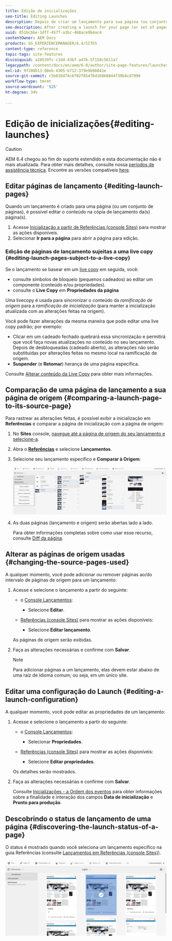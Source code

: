 ```yaml
---
title: Edição de inicializações
seo-title: Editing Launches
description: Depois de criar um lançamento para sua página (ou conjunto de páginas), você pode editar o conteúdo na cópia de lançamento da(s) página(s).
seo-description: After creating a launch for your page (or set of pages) you can edit the content in the launch copy of the page(s).
uuid: 851bcbbe-1dff-457f-a3bc-468ace9b4ac4
contentOwner: AEM Docs
products: SG_EXPERIENCEMANAGER/6.4/SITES
content-type: reference
topic-tags: site-features
discoiquuid: a28539fc-c1dd-43bf-a47b-5f158c5611a7
legacypath: /content/docs/en/aem/6-0/author/site-page-features/launches
exl-id: 9f208b13-08eb-4305-b712-379e9b9b041e
source-git-commit: c5b816d74c6f02f85476d16868844f39b4c47996
workflow-type: tm+mt
source-wordcount: '525'
ht-degree: 34%

---
```


# Edição de inicializações{#editing-launches}

>[!CAUTION]
>
>AEM 6.4 chegou ao fim do suporte estendido e esta documentação não é mais atualizada. Para obter mais detalhes, consulte nossa [períodos de assistência técnica](https://helpx.adobe.com/br/support/programs/eol-matrix.html). Encontre as versões compatíveis [here](https://experienceleague.adobe.com/docs/).

## Editar páginas de lançamento {#editing-launch-pages}

Quando um lançamento é criado para uma página (ou um conjunto de páginas), é possível editar o conteúdo na cópia de lançamento da(s) página(s).

1. Acesse [Inicialização a partir de Referências (console Sites)](/help/sites-authoring/launches.md#launches-in-references-sites-console) para mostrar as ações disponíveis.
1. Selecionar **Ir para a página** para abrir a página para edição.

### Edição de páginas de lançamento sujeitas a uma live copy {#editing-launch-pages-subject-to-a-live-copy}

Se o lançamento se basear em um [live copy](/help/sites-administering/msm.md) em seguida, você:

* consulte símbolos de bloqueio (pequenos cadeados) ao editar um componente (conteúdo e/ou propriedades).
* consulte o **Live Copy** em **Propriedades da página**

Uma livecopy é usada para sincronizar o conteúdo da *ramificação de origem* para a *ramificação de inicialização* (para manter a inicialização atualizada com as alterações feitas na origem).

Você pode fazer alterações da mesma maneira que pode editar uma live copy padrão; por exemplo:

* Clicar em um cadeado fechado quebrará essa sincronização e permitirá que você faça novas atualizações no conteúdo no seu lançamento. Depois de desbloqueadas (cadeado aberto), as alterações não serão substituídas por alterações feitas no mesmo local na ramificação de origem.
* **Suspender** (e **Retomar**) herança de uma página específica.

Consulte [Alterar conteúdo da Live Copy](/help/sites-administering/msm-livecopy.md#changing-live-copy-content) para obter mais informações.

## Comparação de uma página de lançamento a sua página de origem {#comparing-a-launch-page-to-its-source-page}

Para rastrear as alterações feitas, é possível exibir a inicialização em **Referências** e comparar a página de inicialização com a página de origem:

1. No **Sites** console, [navegue até a página de origem do seu lançamento e selecione-a](/help/sites-authoring/basic-handling.md#viewing-and-selecting-resources).
1. Abra o **[Referências](/help/sites-authoring/basic-handling.md#references)** e selecione **Lançamentos**.
1. Selecione seu lançamento específico e **Comparar à Origem**:

   ![chlimage_1-96](assets/chlimage_1-96.png)

1. As duas páginas (lançamento e origem) serão abertas lado a lado.

   Para obter informações completas sobre como usar esse recurso, consulte [Diff da página](/help/sites-authoring/page-diff.md).

## Alterar as páginas de origem usadas {#changing-the-source-pages-used}

A qualquer momento, você pode adicionar ou remover páginas ao/do intervalo de páginas de origem para um lançamento:

1. Acesse e selecione o lançamento a partir do seguinte:

   * o [Console Lançamentos](/help/sites-authoring/launches.md#the-launches-console):

      * Selecione **Editar**.
   * [Referências (console Sites)](/help/sites-authoring/launches.md#launches-in-references-sites-console) para mostrar as ações disponíveis:

      * Selecione **Editar lançamento**.

   As páginas de origem serão exibidas.

1. Faça as alterações necessárias e confirme com **Salvar**.

   >[!NOTE]
   >
   >Para adicionar páginas a um lançamento, elas devem estar abaixo de uma raiz de idioma comum; ou seja, em um único site.

## Editar uma configuração do Launch {#editing-a-launch-configuration}

A qualquer momento, você pode editar as propriedades de um lançamento:

1. Acesse e selecione o lançamento a partir do seguinte:

   * o [Console Lançamentos](/help/sites-authoring/launches.md#the-launches-console):

      * Selecionar **Propriedades**.
   * [Referências (console Sites)](/help/sites-authoring/launches.md#launches-in-references-sites-console) para mostrar as ações disponíveis:

      * Selecione **Editar propriedades**.

   Os detalhes serão mostrados.

1. Faça as alterações necessárias e confirme com **Salvar**.

   Consulte [Inicializações - a Ordem dos eventos](/help/sites-authoring/launches.md#launches-the-order-of-events) para obter informações sobre a finalidade e interação dos campos **Data de inicialização** e **Pronto para produção**.

## Descobrindo o status de lançamento de uma página {#discovering-the-launch-status-of-a-page}

O status é mostrado quando você seleciona um lançamento específico na guia Referências (consulte [Lançamentos em Referências (console Sites)](/help/sites-authoring/launches.md#launches-in-references-sites-console)).

![chlimage_1-97](assets/chlimage_1-97.png)
